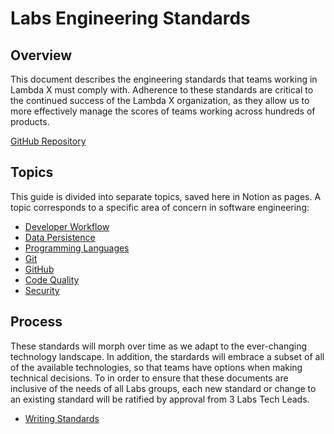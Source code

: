 # Labs Engineering Standards

## Overview

This document describes the engineering standards that teams working in Lambda X must comply with. Adherence to these standards are critical to the continued success of the Lambda X organization, as they allow us to more effectively manage the scores of teams working across hundreds of products.

[GitHub Repository](https://github.com/Lambda-School-Labs/labs-engineering-standards)

## Topics

This guide is divided into separate topics, saved here in Notion as pages. A topic corresponds to a specific area of concern in software engineering:

- [Developer Workflow](topics/developer-workflow.md)
- [Data Persistence](topics/data-persistence.md)
- [Programming Languages](topics/programming-languages.md)
- [Git](topics/git.md)
- [GitHub](topics/github.md)
- [Code Quality](topics/code-quality.md)
- [Security](topics/security.md)

## Process

These standards will morph over time as we adapt to the ever-changing technology landscape. In addition, the stardards will embrace a subset of all of the available technologies, so that teams have options when making technical decisions. To in order to ensure that these documents are inclusive of the needs of all Labs groups, each new standard or change to an existing standard will be ratified by approval from 3 Labs Tech Leads.

- [Writing Standards](topics/writing-standards.md)
